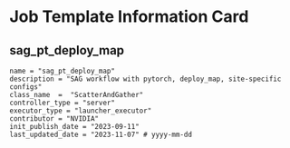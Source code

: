 # Job Template Information Card

## sag_pt_deploy_map
    name = "sag_pt_deploy_map"
    description = "SAG workflow with pytorch, deploy_map, site-specific configs"
    class_name  =  "ScatterAndGather"
    controller_type = "server"
    executor_type = "launcher_executor"
    contributor = "NVIDIA"
    init_publish_date = "2023-09-11"
    last_updated_date = "2023-11-07" # yyyy-mm-dd
